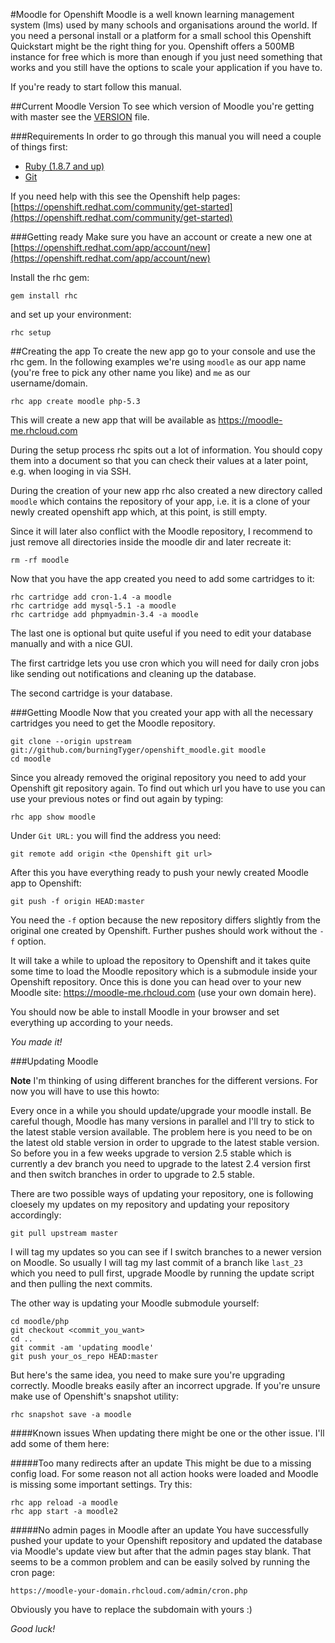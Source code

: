 #Moodle for Openshift
Moodle is a well known learning management system (lms) used by many schools and organisations around the world. If you need a personal install or a platform for a small school this Openshift Quickstart might be the right thing for you. Openshift offers a 500MB instance for free which is more than enough if you just need something that works and you still have the options to scale your application if you have to. 

If you're ready to start follow this manual. 

##Current Moodle Version
To see which version of Moodle you're getting with master see the [VERSION](https://github.com/burningTyger/openshift_moodle/blob/master/VERSION) file.

###Requirements
In order to go through this manual you will need a couple of things first:

* [Ruby (1.8.7 and up)](http://ruby-lang.org)
* [Git](http://git-scm.com)

If you need help with this see the Openshift help pages: [https://openshift.redhat.com/community/get-started](https://openshift.redhat.com/community/get-started)


###Getting ready
Make sure you have an account or create a new one at [https://openshift.redhat.com/app/account/new](https://openshift.redhat.com/app/account/new)

Install the rhc gem:

    gem install rhc
    
and set up your environment:

    rhc setup

##Creating the app
To create the new app go to your console and use the rhc gem. In the following examples we're using `moodle` as our app name (you're free to pick any other name you like) and `me` as our username/domain.

    rhc app create moodle php-5.3
    
This will create a new app that will be available as https://moodle-me.rhcloud.com

During the setup process rhc spits out a lot of information. You should copy them into a document so that you can check their values at a later point, e.g. when looging in via SSH.

During the creation of your new app rhc also created a new directory called `moodle` which contains the repository of your app, i.e. it is a clone of your newly created openshift app which, at this point, is still empty.

Since it will later also conflict with the Moodle repository, I recommend to just remove all directories inside the moodle dir and later recreate it:

    rm -rf moodle        

Now that you have the app created you need to add some cartridges to it:

    rhc cartridge add cron-1.4 -a moodle
    rhc cartridge add mysql-5.1 -a moodle
    rhc cartridge add phpmyadmin-3.4 -a moodle
    
The last one is optional but quite useful if you need to edit your database manually and with a nice GUI.

The first cartridge lets you use cron which you will need for daily cron jobs like sending out notifications and cleaning up the database.

The second cartridge is your database.

###Getting Moodle
Now that you created your app with all the necessary cartridges you need to get the Moodle repository. 

    git clone --origin upstream git://github.com/burningTyger/openshift_moodle.git moodle 
    cd moodle
    
Since you already removed the original repository you need to add your Openshift git repository again. To find out which url you have to use you can use your previous notes or find out again by typing:

    rhc app show moodle
    
Under `Git URL:` you will find the address you need:

    git remote add origin <the Openshift git url>

After this you have everything ready to push your newly created Moodle app to Openshift:

    git push -f origin HEAD:master
    
You need the `-f` option because the new repository differs slightly from the original one created by Openshift. Further pushes should work without the `-f` option.    
    
It will take a while to upload the repository to Openshift and it takes quite some time to load the Moodle repository which is a submodule inside your Openshift repository. Once this is done you can head over to your new Moodle site: https://moodle-me.rhcloud.com (use your own domain here).

You should now be able to install Moodle in your browser and set everything up according to your needs. 

_You made it!_

###Updating Moodle

__Note__ I'm thinking of using different branches for the different versions. For now you will have to use this howto:

Every once in a while you should update/upgrade your moodle install. Be careful though, Moodle has many versions in parallel and I'll try to stick to the latest stable version available. The problem here is you need to be on the latest old stable version in order to upgrade to the latest stable version. So before you in a few weeks upgrade to version 2.5 stable which is currently a dev branch you need to upgrade to the latest 2.4 version first and then switch branches in order to upgrade to 2.5 stable.

There are two possible ways of updating your repository, one is following cloesely my updates on my repository and updating your repository accordingly:

    git pull upstream master

I will tag my updates so you can see if I switch branches to a newer version on Moodle. So usually I will tag my last commit of a branch like `last_23` which you need to pull first, upgrade Moodle by running the update script and then pulling the next commits.

The other way is updating your Moodle submodule yourself:

    cd moodle/php
    git checkout <commit_you_want>
    cd ..
    git commit -am 'updating moodle'
    git push your_os_repo HEAD:master
   
But here's the same idea, you need to make sure you're upgrading correctly. Moodle breaks easily after an incorrect upgrade. If you're unsure make use of Openshift's snapshot utility:

    rhc snapshot save -a moodle

####Known issues
When updating there might be one or the other issue. I'll add some of them here:

#####Too many redirects after an update
This might be due to a missing config load. For some reason not all action hooks were loaded and Moodle is missing some important settings. Try this:

    rhc app reload -a moodle
    rhc app start -a moodle2

#####No admin pages in Moodle after an update
You have successfully pushed your update to your Openshift repository and updated the database via Moodle's update view but after that the admin pages stay blank. That seems to be a common problem and can be easily solved by running the cron page:

    https://moodle-your-domain.rhcloud.com/admin/cron.php

Obviously you have to replace the subdomain with yours :)
   
_Good luck!_   

